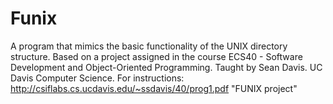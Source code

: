 # Funix
A program that mimics the basic functionality of the UNIX directory structure.
Based on a project assigned in the course ECS40 - Software Development and Object-Oriented Programming. Taught by Sean Davis. 
UC Davis Computer Science.
For instructions: http://csiflabs.cs.ucdavis.edu/~ssdavis/40/prog1.pdf "FUNIX project"
